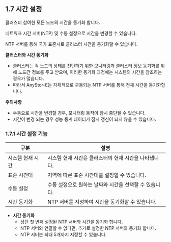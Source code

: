 ## 1.7 시간 설정

클러스터 참여한 모든 노드의 시간을 동기화 합니다.

네트워크 시간 서버(NTP) 및 수동 설정으로 시간을 변경할 수 있습니다.

NTP 서버를 통해 국가 표준시로 클러스터 시간을 동기화할 수 있습니다.

<div class="notices blue element normal">

<strong>클러스터와 시간 동기화</strong>

<ul>
    <li>클러스터는 각 노드의 상태를 진단하기 위한 모니터링과 클러스터 정보 동기화를 위해 노드간 정보를 주고 받으며, 이러한 동기화 과정에는 시스템의 시간을 참조하는 경우가 많습니다.</li>
    <li>따라서 AnyStor-E는 자체적으로 구동되는 NTP 서버를 통해 전체 시간을 동기화합니다.</li>
</ul>
</div>

<div class="notices red element normal">

<strong>주의사항</strong>

<ul>
    <li>수동으로 시간을 변경할 경우, 모니터링 동작이 잠시 중단될 수 있습니다.</li>
    <li>시간이 변경 되는 경우 성능 통계 데이터가 잠시 갱신이 되지 않을 수 있습니다.</li>
</ul>
</div>

### 1.7.1 시간 설정 기능

| 구분             | 설명 |
| ----             | ---- |
| 시스템 현재 시간 | 시스템 현재 시간은 클러스터의 현재 시간을 나타냅니다. |
| 표준 시간대      | 지역에 따른 표준 시간대를 설정할 수 있습니다. |
| 수동 설정        | 수동 설정으로 원하는 날짜와 시간을 선택할 수 있습니다. |
| 시간 동기화      | NTP 서버를 지정하여 시간을 동기화할 수 있습니다. |

* **시간 동기화**
  * 상단 첫 번째 설정된 NTP 서버와 시간을 동기화 합니다.
  * NTP 서버와 연결할 수 없다면, 추가로 설정한 NTP 서버와 동기화 합니다.
  * NTP 서버는 최대 5개까지 지정할 수 있습니다.
